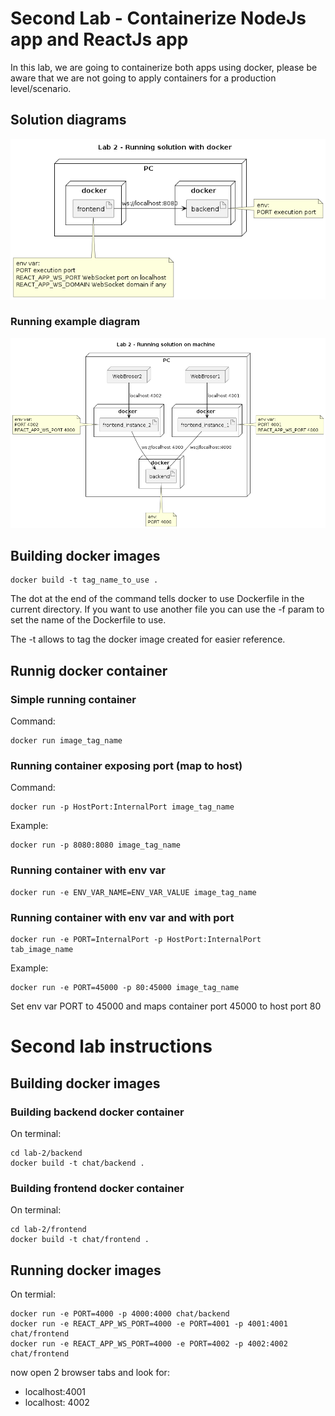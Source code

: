 # Second Lab - Containerize NodeJs app and ReactJs app

In this lab, we are going to containerize both apps using docker, please be aware that we are not going to apply containers for a production level/scenario. 

## Solution diagrams

![Deployment Diagram](./lab-images/diagram-lab-1.png)

### Running example diagram
![Deployment multiple clients Diagram](./lab-images/diagram-lab-2.png)


## Building docker images
```
docker build -t tag_name_to_use .
```

The dot at the end of the command tells docker to use Dockerfile in the current directory. If you want to use another file you can use the -f param to set the name of the Dockerfile to use.

The -t allows to tag the docker image created for easier reference.


## Runnig docker container

### Simple running container

Command: 
```
docker run image_tag_name
```



### Running container exposing port (map to host)

Command: 
```
docker run -p HostPort:InternalPort image_tag_name
```

Example:

```
docker run -p 8080:8080 image_tag_name
```

### Running container with env var

```
docker run -e ENV_VAR_NAME=ENV_VAR_VALUE image_tag_name
```

### Running container with env var and with port

```
docker run -e PORT=InternalPort -p HostPort:InternalPort tab_image_name
```

Example:

```
docker run -e PORT=45000 -p 80:45000 image_tag_name
```

Set env var PORT to 45000 and maps container port 45000 to host port 80


# Second lab instructions

## Building docker images

### Building backend docker container

On terminal:

```
cd lab-2/backend
docker build -t chat/backend .
```

### Building frontend docker container

On terminal:

```
cd lab-2/frontend
docker build -t chat/frontend .
```
## Running docker images

On termial:

```
docker run -e PORT=4000 -p 4000:4000 chat/backend
docker run -e REACT_APP_WS_PORT=4000 -e PORT=4001 -p 4001:4001 chat/frontend
docker run -e REACT_APP_WS_PORT=4000 -e PORT=4002 -p 4002:4002 chat/frontend
```

now open 2 browser tabs and look for:
* localhost:4001
* localhost: 4002